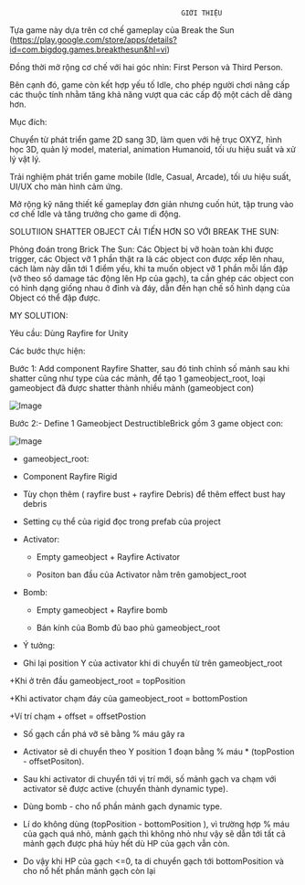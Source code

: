                                               GIỚI THIỆU           

Tựa game này dựa trên cơ chế gameplay của Break the Sun (https://play.google.com/store/apps/details?id=com.bigdog.games.breakthesun&hl=vi)

Đồng thời mở rộng cơ chế với hai góc nhìn: First Person và Third Person.

Bên cạnh đó, game còn kết hợp yếu tố Idle, cho phép người chơi nâng cấp các thuộc tính nhằm tăng khả năng vượt qua các cấp độ một cách dễ dàng hơn.

Mục đích:

Chuyển từ phát triển game 2D sang 3D, làm quen với hệ trục OXYZ, hình học 3D, quản lý model, material, animation Humanoid, tối ưu hiệu suất và xử lý vật lý.

Trải nghiệm phát triển game mobile (Idle, Casual, Arcade), tối ưu hiệu suất, UI/UX cho màn hình cảm ứng.

Mở rộng kỹ năng thiết kế gameplay đơn giản nhưng cuốn hút, tập trung vào cơ chế Idle và tăng trưởng cho game di động.


SOLUTIION SHATTER OBJECT CẢI TIẾN HƠN SO VỚI BREAK THE SUN:


Phỏng đoán trong Brick The Sun: Các Object bị vỡ hoàn toàn khi được trigger, các Object vỡ 1 phần thật ra là các object con được xếp lên nhau, 
cách làm này dẫn tới 1 điểm yếu, khi ta muốn object vỡ 1 phần mỗi lần đập (vỡ theo số damage tác động lên Hp của gạch), ta cần ghép các object con có hình dạng giống nhau ở đỉnh và đáy, dẫn đến hạn chế số hình dạng của Object có thể đập được.

MY SOLUTION:

Yêu cầu: Dùng Rayfire for Unity

Các bước thực hiện:

Bước 1: Add component Rayfire Shatter, sau đó tinh chỉnh số mảnh sau khi shatter cũng như type của các mảnh,  để tạo 1 gameobject_root, loại gameobject đã được shatter thành nhiều mảnh (gameobject con)

![Image](https://github.com/user-attachments/assets/cc51e174-4957-46ac-be26-4957bde20206)

Bước 2:- Define 1 Gameobject DestructibleBrick gồm 3 game object con:

![Image](https://github.com/user-attachments/assets/28f4d45b-2c00-43fc-85ea-0b6d348eee06)

- gameobject_root:  

 + Component Rayfire Rigid 

 + Tùy chọn thêm ( rayfire bust + rayfire Debris) để thêm effect bust hay debris

  * Setting cụ thể của rigid đọc trong prefab của project

- Activator:

  + Empty gameobject + Rayfire Activator 

  + Positon ban đầu của Activator nằm trên gamobject_root

- Bomb:

  + Empty gameobject + Rayfire bomb 

  + Bán kính của Bomb đủ bao phủ gameobject_root

 *  Ý tưởng:

- Ghi lại position Y của activator khi di chuyển từ trên gameobject_root

+Khi ở trên đầu gameobject_root = topPosition

+Khi activator chạm đáy của gameobject_root = bottomPostion

+Ví trí chạm + offset = offsetPostion

- Số gạch cần phá vỡ sẽ bằng % máu gây ra 

+ Activator sẽ di chuyển theo Y position 1 đoạn bằng % máu * (topPostion - offsetPositon).

+ Sau khi activator di chuyển tới vị trí mới, số mảnh gạch va chạm với activator sẽ được active (chuyển thành dynamic type).

- Dùng bomb - cho nổ phần mảnh gạch dynamic type.

- Lí do không dùng (topPosition - bottomPosition ), vì trường hợp % máu của gạch quá nhỏ, mảnh gạch thì không nhỏ như vậy sẽ dẫn tới tất cả mảnh gạch được phá hủy hết dù HP của gạch vẫn còn.

 + Do vậy khi HP của gạch <=0, ta di chuyển gạch tới bottomPosition và cho nổ hết phần mảnh gạch còn lại
